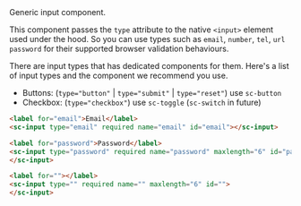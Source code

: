 <div class="intro">
Generic input component. 
</div>

This component passes the `type` attribute to the native `<input>` element used under the hood. So you can use types such as `email`, `number`, `tel`, `url` `password` for their supported browser validation behaviours.

There are input types that has dedicated components for them. Here's a list of input types and the component we recommend you use. 

- Buttons: (`type="button"` | `type="submit"` | `type="reset"`) use `sc-button`
- Checkbox: (`type="checkbox"`) use `sc-toggle` (`sc-switch` in future)

```html
<label for="email">Email</label>
<sc-input type="email" required name="email" id="email"></sc-input>
```

```html
<label for="password">Password</label>
<sc-input type="password" required name="password" maxlength="6" id="password">
</sc-input>
```

```html
<label for=""></label>
<sc-input type="" required name="" maxlength="6" id="">
</sc-input>
```

